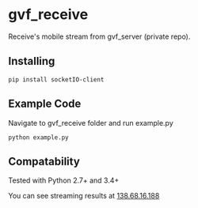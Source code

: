 # gvf_receive
Receive's mobile stream from gvf_server (private repo).

## Installing
```
pip install socketIO-client
```

## Example Code
Navigate to gvf_receive folder and run example.py
```
python example.py
```

## Compatability
Tested with Python 2.7+ and 3.4+

You can see streaming results at [138.68.16.188](http://138.68.16.188/)